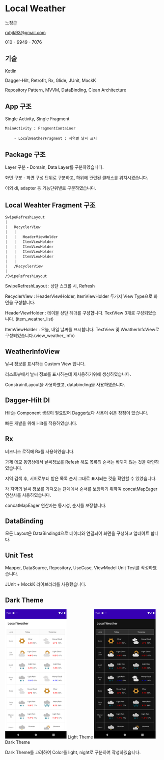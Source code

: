 # Local Weather

노정근

rohjk93@gmail.com

010 - 9949 - 7076




## 기술

Kotlin

Dagger-Hilt, Retrofit, Rx, Glide, JUnit, MockK

Repository Pattern, MVVM, DataBinding, Clean Architecture




## App 구조

Single Activity, Single Fragment

```
MainActivity : FragmentContainer

    - LocalWeatherFragment : 지역별 날씨 표시
```




## Package 구조

Layer 구분 - Domain, Data Layer를 구분하였습니다.

화면 구분 - 화면 구성 단위로 구분하고, 하위에 관련된 클래스를 위치시켰습니다.

이외 di, adapter 등 기능단위별로 구분하였습니다.




## Local Weahter Fragment 구조

```
SwipeRefreshLayout
|
|   RecyclerView
|   |
|   |   HeaderViewHolder
|   |   ItemViewHolder
|   |   ItemViewHolder
|   |   ItemViewHolder
|   |   ItemViewHolder
|   |
|   /RecyclerView
|
/SwipeRefreshLayout
```

SwipeRefreshLayout : 상단 스크롤 시, Refresh

RecyclerView : HeaderViewHolder, ItemViewHolder 두가지 View Type으로 화면을 구성합니다.

HeaderViewHolder : 테이블 상단 헤더를 구성합니다. TextView 3개로 구성되었습니다. (item_weather_list)

ItemViewHolder : 오늘, 내일 날씨를 표시합니다. TextView 및 WeatherInfoView로 구성되었습니다.(view_weather_info)




## WeatherInfoView

날씨 정보를 표시하는 Custom View 입니다.

리스트뷰에서 날씨 정보를 표시하는데 재사용하기위해 생성하였습니다.

ConstraintLayout을 사용하였고, databinding을 사용하였습니다.




## Dagger-Hilt DI

Hilt는 Component 생성이 필요없어 Dagger보다 사용이 쉬운 장점이 있습니다.

빠른 개발을 위해 Hilt를 적용하였습니다.




## Rx

비즈니스 로직에 Rx를 사용하였습니다.

과제 데모 동영상에서 날씨정보를 Refesh 해도 목록의 순서는 바뀌지 않는 것을 확인하였습니다.

지역 검색 후, 서버로부터 받은 목록 순서 그대로 표시되는 것을 확인할 수 있었습니다.

각 지역의 날씨 정보를 가져오는 단계에서 순서를 보장하기 위하여 concatMapEager 연산사를 사용하였습니다.

concatMapEager 연산자는 동시성, 순서를 보장합니다.




## DataBinding

모든 Layout은 DataBindingd으로 데이터와 연결되어 화면을 구성하고 업데이트 합니다.




## Unit Test

Mapper, DataSource, Repository, UseCase, ViewModel Unit Test를 작성하였습니다.

JUnit + MockK 라이브러리를 사용했습니다.




## Dark Theme

<img src="https://github.com/rohjk/LocalWeather/blob/master/image/localweather_light.png" width="200">
Light Theme


<img src="https://github.com/rohjk/LocalWeather/blob/master/image/localweather_dark.png" width="200">
Dark Theme


Dark Theme를 고려하여 Color를 light, night로 구분하여 작성하였습니다.
